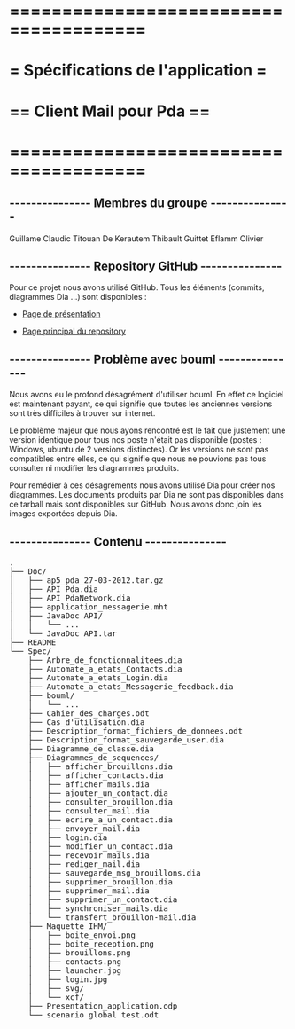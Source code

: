 # =======================================
# =   Spécifications de l'application   =
# ==        Client Mail pour Pda       ==
# =======================================


## --------------- Membres du groupe ---------------

Guillame Claudic
Titouan De Kerautem
Thibault Guittet
Eflamm Olivier


## --------------- Repository GitHub ---------------

Pour ce projet nous avons utilisé GitHub. Tous les éléments (commits, diagrammes Dia ...) sont disponibles :

* [Page de présentation](http://alan-mushi.github.com/Pda-Client-Mail-Conception/)

* [Page principal du repository](https://github.com/alan-mushi/Pda-Client-Mail-Conception)


## --------------- Problème avec bouml ---------------

<p>	Nous avons eu le profond désagrément d'utiliser bouml. En effet ce logiciel est maintenant payant, ce qui signifie
que toutes les anciennes versions sont très difficiles à trouver sur internet.</p>
<p>	Le problème majeur que nous ayons rencontré est le fait que justement une version identique pour tous nos poste n'était
pas disponible (postes : Windows, ubuntu de 2 versions distinctes). Or les versions ne sont pas compatibles entre elles, ce qui
signifie que nous ne pouvions pas tous consulter ni modifier les diagrammes produits.</p>
<p>	Pour remédier à ces désagréments nous avons utilisé Dia pour créer nos diagrammes. Les documents produits par Dia ne sont pas disponibles dans ce tarball mais sont disponibles sur GitHub. Nous avons donc join les images exportées depuis Dia.</p>


## --------------- Contenu ---------------
<pre>
.
├── Doc/
│   ├── ap5_pda_27-03-2012.tar.gz
│   ├── API Pda.dia
│   ├── API PdaNetwork.dia
│   ├── application_messagerie.mht
│   ├── JavaDoc API/
│   │   └── ...
│   └── JavaDoc API.tar
├── README
└── Spec/
    ├── Arbre_de_fonctionnalitees.dia
    ├── Automate_a_etats_Contacts.dia
    ├── Automate_a_etats_Login.dia
    ├── Automate_a_etats_Messagerie_feedback.dia
    ├── bouml/
    │   └── ...
    ├── Cahier_des_charges.odt
    ├── Cas_d'utilisation.dia
    ├── Description_format_fichiers_de_donnees.odt
    ├── Description_format_sauvegarde_user.dia
    ├── Diagramme_de_classe.dia
    ├── Diagrammes_de_sequences/
    │   ├── afficher_brouillons.dia
    │   ├── afficher_contacts.dia
    │   ├── afficher_mails.dia
    │   ├── ajouter_un_contact.dia
    │   ├── consulter_brouillon.dia
    │   ├── consulter_mail.dia
    │   ├── ecrire_a_un_contact.dia
    │   ├── envoyer_mail.dia
    │   ├── login.dia
    │   ├── modifier_un_contact.dia
    │   ├── recevoir_mails.dia
    │   ├── rediger_mail.dia
    │   ├── sauvegarde_msg_brouillons.dia
    │   ├── supprimer_brouillon.dia
    │   ├── supprimer_mail.dia
    │   ├── supprimer_un_contact.dia
    │   ├── synchroniser_mails.dia
    │   └── transfert_brouillon-mail.dia
    ├── Maquette_IHM/
    │   ├── boite_envoi.png
    │   ├── boite_reception.png
    │   ├── brouillons.png
    │   ├── contacts.png
    │   ├── launcher.jpg
    │   ├── login.jpg
    │   ├── svg/
    │   └── xcf/
    ├── Presentation_application.odp
    └── scenario_global_test.odt
</pre>